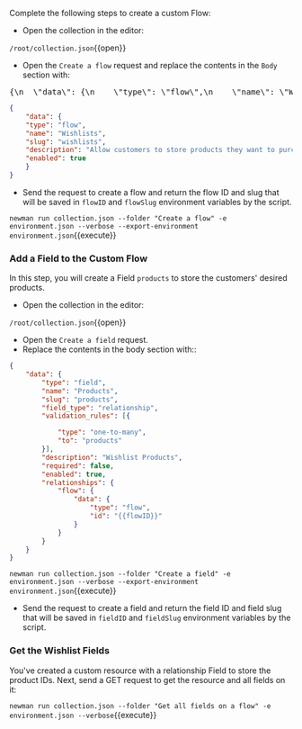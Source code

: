 Complete the following steps to create a custom Flow:

* Open the collection in the editor:

`/root/collection.json`{{open}}

* Open the `Create a flow` request and replace the contents in the `Body` section with:

<pre class="file" data-filename="collection.json" data-target="insert" data-marker="#INSERT-BODY">
{\n  \"data\": {\n    \"type\": \"flow\",\n    \"name\": \"Wishlists\",\n    \"slug\": \"wishlists\",\n    \"description\": \"Allow customers to store products they want to purchase at a later date\",\n    \"enabled\": true\n  }\n}
</pre>

```json
{
    "data": {
    "type": "flow",
    "name": "Wishlists",
    "slug": "wishlists",
    "description": "Allow customers to store products they want to purchase at a later date",
    "enabled": true
    }
}
```

* Send the request to create a flow and return the flow ID and slug that will be saved in `flowID` and `flowSlug` environment variables by the script.

`newman run collection.json --folder "Create a flow" -e environment.json --verbose --export-environment environment.json`{{execute}}

### Add a Field to the Custom Flow

In this step, you will create a Field `products` to store the customers' desired products.

* Open the collection in the editor:

`/root/collection.json`{{open}}

* Open the `Create a field` request.
* Replace the contents in the body section with::

```json
{
    "data": {
        "type": "field",
        "name": "Products",
        "slug": "products",
        "field_type": "relationship",
        "validation_rules": [{

            "type": "one-to-many",
            "to": "products"
        }],
        "description": "Wishlist Products",
        "required": false,
        "enabled": true,
        "relationships": {
            "flow": {
                "data": {
                    "type": "flow",
                    "id": "{{flowID}}"
                }
            }
        }
    }
}
```

`newman run collection.json --folder "Create a field" -e environment.json --verbose --export-environment environment.json`{{execute}}

* Send the request to create a field and return the field ID and field slug that will be saved in `fieldID` and `fieldSlug` environment variables by the script.

### Get the Wishlist Fields

You've created a custom resource with a relationship Field to store the product IDs. Next, send a GET request to get the resource and all fields on it:

`newman run collection.json --folder "Get all fields on a flow" -e environment.json --verbose`{{execute}}
